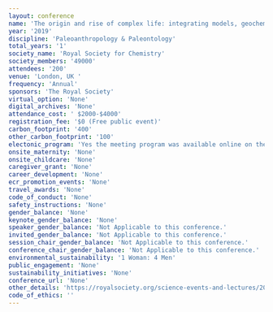 ```yaml
---
layout: conference 
name: 'The origin and rise of complex life: integrating models, geochemical and palaeontological data'
year: '2019'
discipline: 'Paleoanthropology & Paleontology'
total_years: '1'
society_name: 'Royal Society for Chemistry'
society_members: '49000'
attendees: '200'
venue: 'London, UK '
frequency: 'Annual'
sponsors: 'The Royal Society'
virtual_option: 'None'
digital_archives: 'None'
attendance_cost: ' $2000-$4000'
registration_fee: '$0 (Free public event)'
carbon_footprint: '400'
other_carbon_footprint: '100'
electonic_program: 'Yes the meeting program was available online on the conference website.'
onsite_maternity: 'None'
onsite_childcare: 'None'
caregiver_grant: 'None'
career_development: 'None'
ecr_promotion_events: 'None'
travel_awards: 'None'
code_of_conduct: 'None'
safety_instructions: 'None'
gender_balance: 'None'
keynote_gender_balance: 'None'
speaker_gender_balance: 'Not Applicable to this conference.'
invited_gender_balance: 'Not Applicable to this conference.'
session_chair_gender_balance: 'Not Applicable to this conference.'
conference_chair_gender_balance: 'Not Applicable to this conference.'
environmental_sustainability: '1 Woman: 4 Men'
public_engagement: 'None'
sustainability_initiatives: 'None'
conference_url: 'None'
other_details: 'https://royalsociety.org/science-events-and-lectures/2019/09/complex-life/'
code_of_ethics: ''
---
```

